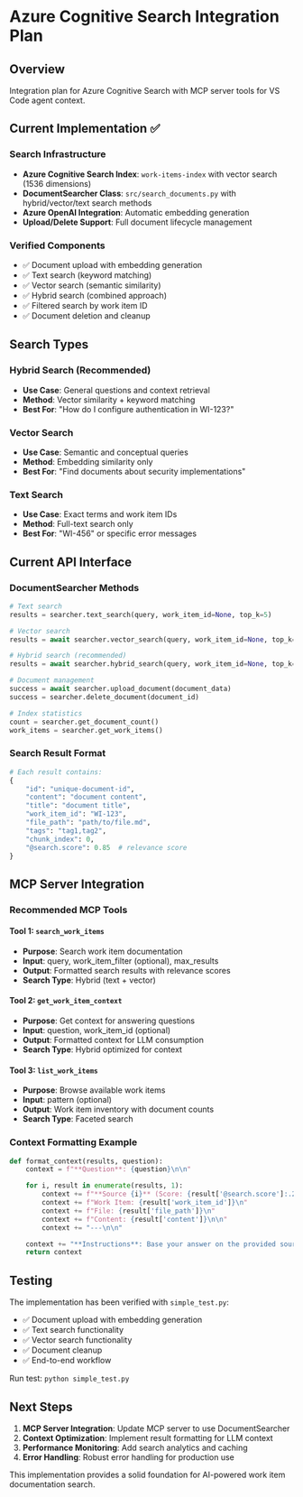 # Azure Cognitive Search Integration Plan

## Overview

Integration plan for Azure Cognitive Search with MCP server tools for VS Code agent context.

## Current Implementation ✅

### Search Infrastructure

- **Azure Cognitive Search Index**: `work-items-index` with vector search (1536 dimensions)
- **DocumentSearcher Class**: `src/search_documents.py` with hybrid/vector/text search methods
- **Azure OpenAI Integration**: Automatic embedding generation
- **Upload/Delete Support**: Full document lifecycle management

### Verified Components

- ✅ Document upload with embedding generation
- ✅ Text search (keyword matching)
- ✅ Vector search (semantic similarity)
- ✅ Hybrid search (combined approach)
- ✅ Filtered search by work item ID
- ✅ Document deletion and cleanup

## Search Types

### Hybrid Search (Recommended)

- **Use Case**: General questions and context retrieval
- **Method**: Vector similarity + keyword matching
- **Best For**: "How do I configure authentication in WI-123?"

### Vector Search

- **Use Case**: Semantic and conceptual queries
- **Method**: Embedding similarity only
- **Best For**: "Find documents about security implementations"

### Text Search

- **Use Case**: Exact terms and work item IDs
- **Method**: Full-text search only
- **Best For**: "WI-456" or specific error messages

## Current API Interface

### DocumentSearcher Methods

```python
# Text search
results = searcher.text_search(query, work_item_id=None, top_k=5)

# Vector search
results = await searcher.vector_search(query, work_item_id=None, top_k=5)

# Hybrid search (recommended)
results = await searcher.hybrid_search(query, work_item_id=None, top_k=5)

# Document management
success = await searcher.upload_document(document_data)
success = searcher.delete_document(document_id)

# Index statistics
count = searcher.get_document_count()
work_items = searcher.get_work_items()
```

### Search Result Format

```python
# Each result contains:
{
    "id": "unique-document-id",
    "content": "document content",
    "title": "document title",
    "work_item_id": "WI-123",
    "file_path": "path/to/file.md",
    "tags": "tag1,tag2",
    "chunk_index": 0,
    "@search.score": 0.85  # relevance score
}
```

## MCP Server Integration

### Recommended MCP Tools

#### Tool 1: `search_work_items`

- **Purpose**: Search work item documentation
- **Input**: query, work_item_filter (optional), max_results
- **Output**: Formatted search results with relevance scores
- **Search Type**: Hybrid (text + vector)

#### Tool 2: `get_work_item_context`

- **Purpose**: Get context for answering questions
- **Input**: question, work_item_id (optional)
- **Output**: Formatted context for LLM consumption
- **Search Type**: Hybrid optimized for context

#### Tool 3: `list_work_items`

- **Purpose**: Browse available work items
- **Input**: pattern (optional)
- **Output**: Work item inventory with document counts
- **Search Type**: Faceted search

### Context Formatting Example

```python
def format_context(results, question):
    context = f"**Question**: {question}\n\n"

    for i, result in enumerate(results, 1):
        context += f"**Source {i}** (Score: {result['@search.score']:.2f})\n"
        context += f"Work Item: {result['work_item_id']}\n"
        context += f"File: {result['file_path']}\n"
        context += f"Content: {result['content']}\n\n"
        context += "---\n\n"

    context += "**Instructions**: Base your answer on the provided sources.\n"
    return context
```

## Testing

The implementation has been verified with `simple_test.py`:

- ✅ Document upload with embedding generation
- ✅ Text search functionality
- ✅ Vector search functionality
- ✅ Document cleanup
- ✅ End-to-end workflow

Run test: `python simple_test.py`

## Next Steps

1. **MCP Server Integration**: Update MCP server to use DocumentSearcher
2. **Context Optimization**: Implement result formatting for LLM context
3. **Performance Monitoring**: Add search analytics and caching
4. **Error Handling**: Robust error handling for production use

This implementation provides a solid foundation for AI-powered work item documentation search.
